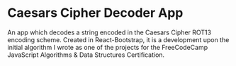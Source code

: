 # Caesars Cipher Decoder App

An app which decodes a string encoded in the Caesars Cipher ROT13 encoding scheme. 
Created in React-Bootstrap, it is a development upon the initial algorithm I wrote as one of the projects for the FreeCodeCamp JavaScript Algorithms & Data Structures Certification.
